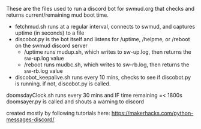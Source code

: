 These are the files used to run a discord bot for swmud.org that checks and returns current/remaining mud boot time.
  * fetchmud.sh runs at a regular interval, connects to swmud, and captures uptime (in seconds) to a file
  * discobot.py is the bot itself and listens for /uptime, /helpme, or /reboot on the swmud discord server
      * /uptime runs mudup.sh, which writes to sw-up.log, then returns the sw-up.log value
      * /reboot runs mudbc.sh, which writes to sw-rb.log, then returns the sw-rb.log value
  * discobot_keepalive.sh runs every 10 mins, checks to see if discobot.py is running. if not, discobot.py is called.


doomsdayClock.sh runs every 30 mins and IF time remaining =< 1800s doomsayer.py is called and shouts a warning to discord



created mostly by following tutorials here: https://makerhacks.com/python-messages-discord/

